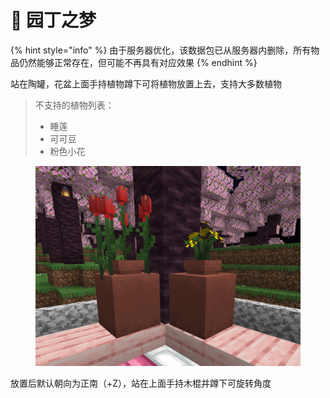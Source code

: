 # 🌱 园丁之梦

{% hint style="info" %}
由于服务器优化，该数据包已从服务器内删除，所有物品仍然能够正常存在，但可能不再具有对应效果
{% endhint %}

站在陶罐，花盆上面手持植物蹲下可将植物放置上去，支持大多数植物

> 不支持的植物列表：
>
> * 睡莲
> * 可可豆
> * 粉色小花

<figure><img src="../.gitbook/assets/image (50).png" alt=""><figcaption></figcaption></figure>

放置后默认朝向为正南（+Z），站在上面手持木棍并蹲下可旋转角度
